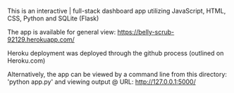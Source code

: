 This is an interactive | full-stack dashboard app utilizing JavaScript, HTML, CSS, Python and SQLite (Flask)

The app is available for general view: https://belly-scrub-92129.herokuapp.com/

Heroku deployment was deployed through the github process (outlined on Heroku.com)

Alternatively, the app can be viewed by a command line from this directory: 'python app.py' 
and viewing output @ URL: http://127.0.0.1:5000/ 